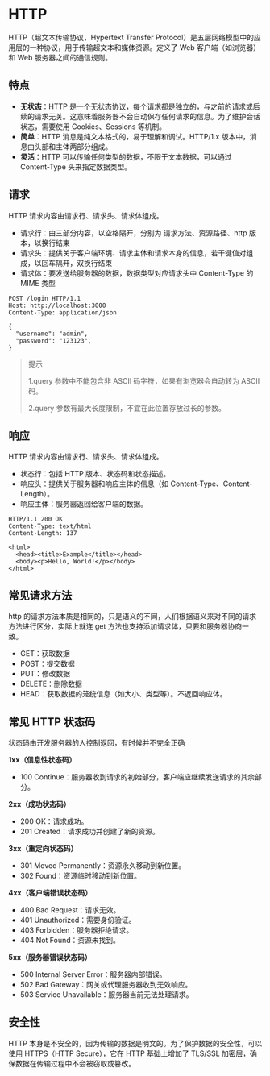 # HTTP

HTTP（超文本传输协议，Hypertext Transfer Protocol）是五层网络模型中的应用层的一种协议，用于传输超文本和媒体资源。定义了 Web 客户端（如浏览器）和 Web 服务器之间的通信规则。

## 特点

- **无状态**：HTTP 是一个无状态协议，每个请求都是独立的，与之前的请求或后续的请求无关。这意味着服务器不会自动保存任何请求的信息。为了维护会话状态，需要使用 Cookies、Sessions 等机制。
- **简单**：HTTP 消息是纯文本格式的，易于理解和调试。HTTP/1.x 版本中，消息由头部和主体两部分组成。
- **灵活**：HTTP 可以传输任何类型的数据，不限于文本数据，可以通过 Content-Type 头来指定数据类型。

## 请求

HTTP 请求内容由请求行、请求头、请求体组成。

- 请求行：由三部分内容，以空格隔开，分别为 请求方法、资源路径、http 版本，以换行结束
- 请求头：提供关于客户端环境、请求主体和请求本身的信息，若干键值对组成，以回车隔开，双换行结束
- 请求体：要发送给服务器的数据，数据类型对应请求头中 Content-Type 的 MIME 类型

```http
POST /login HTTP/1.1
Host: http://localhost:3000
Content-Type: application/json

{
  "username": "admin",
  "password": "123123",
}
```

> 提示
>
> 1.query 参数中不能包含非 ASCII 码字符，如果有浏览器会自动转为 ASCII 码。
>
> 2.query 参数有最大长度限制，不宜在此位置存放过长的参数。

## 响应

HTTP 请求内容由请求行、请求头、请求体组成。

- 状态行：包括 HTTP 版本、状态码和状态描述。
- 响应头：提供关于服务器和响应主体的信息（如 Content-Type、Content-Length）。
- 响应主体：服务器返回给客户端的数据。

```http
HTTP/1.1 200 OK
Content-Type: text/html
Content-Length: 137

<html>
  <head><title>Example</title></head>
  <body><p>Hello, World!</p></body>
</html>
```

## 常见请求方法

http 的请求方法本质是相同的，只是语义的不同，人们根据语义来对不同的请求方法进行区分，实际上就连 get 方法也支持添加请求体，只要和服务器协商一致。

- GET：获取数据
- POST：提交数据
- PUT：修改数据
- DELETE：删除数据
- HEAD：获取数据的笼统信息（如大小、类型等）。不返回响应体。

## 常见 HTTP 状态码

状态码由开发服务器的人控制返回，有时候并不完全正确

**1xx（信息性状态码）**

- 100 Continue：服务器收到请求的初始部分，客户端应继续发送请求的其余部分。

**2xx（成功状态码）**

- 200 OK：请求成功。
- 201 Created：请求成功并创建了新的资源。

**3xx（重定向状态码）**

- 301 Moved Permanently：资源永久移动到新位置。
- 302 Found：资源临时移动到新位置。

**4xx（客户端错误状态码）**

- 400 Bad Request：请求无效。
- 401 Unauthorized：需要身份验证。
- 403 Forbidden：服务器拒绝请求。
- 404 Not Found：资源未找到。

**5xx（服务器错误状态码）**

- 500 Internal Server Error：服务器内部错误。
- 502 Bad Gateway：网关或代理服务器收到无效响应。
- 503 Service Unavailable：服务器当前无法处理请求。

## 安全性

HTTP 本身是不安全的，因为传输的数据是明文的。为了保护数据的安全性，可以使用 HTTPS（HTTP Secure），它在 HTTP 基础上增加了 TLS/SSL 加密层，确保数据在传输过程中不会被窃取或篡改。

